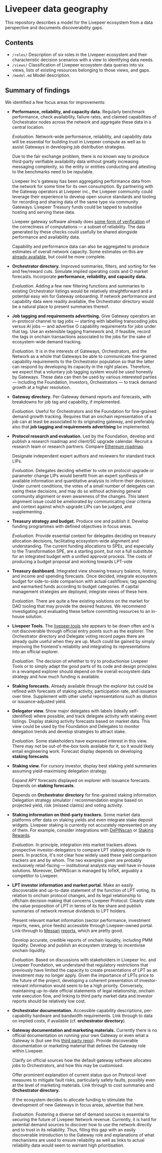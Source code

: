 # Livepeer data geography

This repository describes a model for the Livepeer ecosystem from a data perspective and documents discoverability gaps.

## Contents

* `/roles/` Description of six roles in the Livepeer ecosystem and their characteristic decision scenarios with a view to identifying data needs.
* `/views/` Classification of Livepeer ecosystem data queries into six views, lists of existing resources belonging to those views, and gaps.
* `/model.md` Model description.

## Summary of findings

We identified a few focus areas for improvements:

* **Performance, reliability, and capacity data.** Regularly benchmark performance, check availability, failure rates, and claimed capabilities of Orchestrator nodes across the network and aggregate these data in a central location.

  *Evaluation.* Network-wide performance, reliability, and capability data will be essential for building trust in Livepeer compute as well as to assist Gateways in developing job distribution strategies. 

  Due to the fair exchange problem, there is no known way to produce third-party verifiable availability data without greatly increasing messaging complexity, so the entity or entities conducting and attesting to the benchmarks need to be reputable.

  Livepeer Inc's gateway has been aggregating performance data from the network for some time for its own consumption. By partnering with the Gateway operators at Livepeer inc., the Livepeer community could leverage their experience to develop open source standards and tooling for recording and sharing data of the same type via community Gateways. Livepeer Treasury funds could be tapped to subsidise hosting and serving these data.

  Livepeer gateway software already does [some form of verification](https://forum.livepeer.org/t/transcoding-verification-improvements-fast-full-verification/1499) of the correctness of computations — a subset of reliability. The data generated by these checks could usefully be shared alongside performance and availability data.

  Capability and performance data can also be aggregated to produce estimates of overall network capacity. Some estimates on this are [already available](https://livepeer-ai-compute-visualizer.streamlit.app), but could be more complete.

* **Orchestrator directory.** Improved summaries, filters, and sorting for fee and fee/reward cuts. Simulate implied operating costs and O market forecasts. Incorporate **performance, reliability, and capacity data.**

  *Evaluation.* Adding a few new filtering functions and summaries to existing Orchestrator listings would be relatively straightforward and a potential easy win for Gateway onboarding. If network performance and capability data were readily available, the Orchestrator directory would be a natural place to present summaries thereof.

* **Job tagging and requirements advertising.** Give Gateway operators an in-protocol channel to tag jobs — starting with labelling transcoding jobs versus AI jobs — and advertise O capability requirements for jobs under that tag. Use an extensible tagging framework and, if feasible, record the tags in onchain transactions associated to the jobs for the sake of ecosystem-wide demand tracking.

  *Evaluation.* It is in the interests of Gateways, Orchestrators, and the Network as a whole that Gateways be able to communicate fine-grained capability requirements to the Orchestrator population so that the latter can respond by developing its capacity in the right places. Therefore, we expect that a voluntary job tagging system would be used honestly by Gateways. These data can then be used by various interested parties — including the Foundation, Investors, Orchestrators — to track demand growth at a higher resolution.

* **Gateway directory.** Per-Gateway demand reports and forecasts, with breakdowns for job tag and capability, if implemented.

  *Evaluation.* Useful for Orchestrators and the Foundation for fine-grained demand growth tracking. Requires that an onchain representation of a job can at least be associated to its originating gateway, and preferably also that **job tagging and requirements advertising** be implemented.

* **Protocol research and evaluation.** Led by the Foundation, develop and publish a research roadmap and client/SC upgrade calendar. Recruit a research team or research partners. Compare [Ethereum roadmap](https://ethroadmap.com/).

  Designate independent expert authors and reviewers for standard track LIPs.

  *Evaluation.* Delegates deciding whether to vote on protocol upgrade or parameter change LIPs would benefit from an expert synthesis of available information and quantitative analysis to inform their decisions. Under current conditions, the votes of a small number of delegates can swing these decisions, and may do so without achieving general community alignment or even awareness of the changes. This latent alignment issue could be ameliorated by communicating clear criteria and context against which upgrade LIPs can be judged, and supplementing .

* **Treasury strategy and budget.** Produce one and publish it.  Develop funding programmes with defined objectives in focus areas.

  *Evaluation.* Provide essential context for delegates deciding on treasury allocation decisions, facilitating ecosystem-wide alignment and understanding. The current funding allocations to SPEs, and especially to the Transformation SPE, are a starting point, but not a full substitute for an integrated budget with a unified approval process. The costs of producing a budget proposal and working towards LPT-vote 

* **Treasury dashboard.** Integrated view showing treasury balance, history, and income and spending forecasts. Once decided, integrate ecosystem budget for side-to-side comparison with actual cashflows; tag spending and earmarked funds according to budget categories. If capital management strategies are deployed, integrate views of these here.

  *Evaluation.* There are quite a few existing solutions on the market for DAO tooling that may provide the desired features. We recommend investigating and evaluating these before committing resources to an in-house solution.

* **Livepeer Tools.** The [livepeer.tools](https://livepeer.tools) site appears to be down often and is not discoverable through official entry points such as the explorer. The Orchestrator directory and Delegate voting record pages there are already quite useful when they are up. Much could be gained by simply improving the frontend's reliability and integrating its representations into an official explorer.

  *Evaluation.* The decision of whether to try to productionise Livepeer Tools or to simply adapt the good parts of its code and design principles in a revamped explorer should depend on the overall ecosystem data strategy and how much funding is available.

* **Staking forecasts.** Already available through the explorer but could be refined with forecasts of staking activity, participation rate, and issuance over time. Supplement with other useful representations such as dilution or issuance-adjusted yield.

* **Delegator view.** Show major delegates with labels (ideally self-identified) where possible, and track delegate activity with staking event listings. Display staking activity forecasts based on market data. This view could be used by the Foundation and Delegates to monitor delegation trends and develop strategies to attract stake.

  *Evaluation.* Some stakeholders have expressed interest in this view. There may not be out-of-the-box tools available for it, so it would likely entail engineering work. Forecast display depends on developing **staking forecasts**.

* **Staking view.** For cursory investor, display best staking yield summaries assuming yield-maximising delegation strategy.

  Expand APY forecasts displayed on explorer with issuance forecasts. Depends on **staking forecasts**.

  Depends on **Orchestrator directory** for fine-grained staking information. Delegation strategy simulator / recommendation engine based on projected yield, risk (missed claims) and voting activity.

* **Staking information on third-party trackers.** Some market data platforms offer data on staking yields and even integrate stake deposit widgets. Livepeer staking is currently not accurately represented on any of them. For example, consider integrations with [DePINscan](https://depinscan.io/staking) or [Staking Rewards](https://www.stakingrewards.com/asset/livepeer).

  *Evaluation.* In principle, integration into market trackers allows prospective investor-delegators to compare LPT staking alongside its peers. In practice, it's not clear how widely used these yield comparison trackers are and by whom. The two examples given are probably exclusively retail-facing — institutional analysts may well have in-house solutions. Moreover, DePINScan is managed by IoTeX, arguably a competitor to Livepeer. 

* **LPT investor information and market portal.** Make an easily discoverable and up-to-date statement of the function of LPT voting, its relation to onchain protocol changes, and its legal relationship to offchain decision making that concerns Livepeer Protocol. Clearly state the value proposition of LPT in terms of its fee share and publish summaries of network revenue dividends to LPT holders. 

  Present relevant market information (sector performance, investment reports, news, price feeds) accessible through Livepeer-owned portal. Link-through to [Messari](https://messari.io/report/state-of-livepeer-q1-2025) [reports](https://messari.io/report/state-of-livepeer-q2-2025), which are pretty good.

  Develop accurate, credible reports of onchain liquidity, including PMM liquidity. Develop and publish an ecosystem strategy to incentivise onchain liquidity.

  *Evaluation.* Based on discussions with stakeholders in Livepeer Inc. and Livepeer Foundation, we understand that regulatory restrictions that previously have limited the capacity to create presentations of LPT as an investment may no longer apply. Given the importance of LPTs price to the future of the project, developing a coherent presentation of investor-relevant information would seem to be a high priority. Conversely, maintaining up-to-date official statements of legal relationship, onchain vote execution flow, and linking to third party market data and investor reports should be relatively low cost.

* **Orchestrator documentation.** Accessible capability descriptions, per-capability hardware and bandwidth requirements. Link through to data on implied costs, if available (cf. **orchestrator directory**).

* **Gateway documentation and marketing materials.** Currently there is no official documentation on running your own Gateway or even what a Gateway is (but see this [third party repo](https://github.com/videoDAC/livepeer-gateway)). Provide discoverable documentation or marketing material that defines the Gateway role within Livepeer. 

  Clarify on official sources how the default gateway software allocates jobs to Orchestrators, and how this may be customised.

  Offer prominent explanation of current status quo on Protocol-level measures to mitigate fault risks, particularly safety faults, possibly even at the level of marketing materials. Link through to cost summaries and **Orchestrator directory.**

  If the ecosystem decides to allocate funding to stimulate the development of new Gateways in focus areas, advertise that here.
  
  *Evaluation.* Fostering a diverse set of demand sources is essential to securing the future of Livepeer Network revenue. Currently, it is hard for potential demand sources to discover how to use the network directly and to trust in its reliability. Thus, filling this gap with an easily discoverable introduction to the Gateway role and explanations of what mechanisms are used to ensure reliability as well as links to actual reliability data would seem to warrant high prioritisation.

